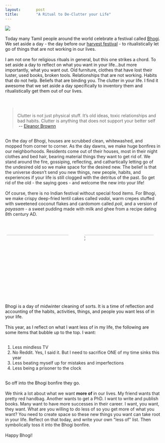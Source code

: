 ```yaml
---
layout:       post
title:        "A Ritual to De-Clutter your Life"
---
```

<div className="blog-content">
    <span className="imgPusher" style="float:left;height:0px"></span><span
        style="display: table;width:auto;position:relative;float:left;max-width:100%;;clear:left;margin-top:0px;*margin-top:0px"><a>
            <img src="http://rajigopal.weebly.com/uploads/1/1/8/5/118592459/bhogi_orig.jpg"></a>
        <div className="paragraph" style="display:block;"><br>Today many Tamil people around the world celebrate a
            festival called <a href="https://en.wikipedia.org/wiki/Bhogi" target="_blank">Bhogi</a>. We set aside a day
            - the day before our <a href="https://en.wikipedia.org/wiki/Pongal_(festival)" target="_blank">harvest
                festival</a>&nbsp;- to ritualistically let go of things that are not working in our lives.<br><br>I am
            not one for religious rituals in general, but this one strikes a chord. To set aside a day to reflect on
            what you want in your life...but more importantly,&nbsp;what you want out. Old furniture, clothes that have
            lost their luster, used books, broken tools. Relationships that are not working. Habits that do not help.
            Beliefs that are binding you. The clutter in your life. I find it awesome that we set aside a day
            specifically to inventory them and ritualistically get them out of our lives.<br><br></div>
        <hr style="width:100%;clear:both;visibility:hidden;">
        <blockquote><br>Clutter is not just physical stuff. It’s old ideas, toxic relationships and bad habits. Clutter
            is anything that does not support your better self<br><span
                style="color:rgb(37, 37, 37); font-weight:400">&#8203; -- <a
                    href="http://www.eleanorbrownn.com/blog2/the-3-reasons-why-youre-drowning-in-a-sea-of-clutter"
                    target="_blank">Eleanor Brownn</a></span></blockquote>
        <div className="paragraph"><br><span style="color:rgb(37, 37, 37)">&#8203;On the day of Bhogi, houses are
                scrubbed clean, whitewashed, and mopped from corner to corner. As the day dawns, we make huge bonfires
                in our neighborhoods. Residents come out of their houses, most in their night clothes and bed hair,
                bearing material things they want to get rid of. We stand around the fire, gossiping, reflecting, and
                cathartically letting go of the undesired old so we make space for the desired new. The belief is that
                the universe doesn’t send you new things, new people, habits, and experiences if your life is still
                clogged with the detritus of the past. So get rid of the old - the saying goes - and welcome the new
                into your life!<br><br>Of course, there is no Indian festival without special food items. For Bhogi, we
                make crispy deep-fried lentil cakes called <em>vadai</em>, warm crepes stuffed with sweetened coconut
                flakes and cardomom called <em>poli</em>, and a version of <em>payasam </em>- a sweet pudding made with
                milk and ghee from a recipe dating 8th century AD.</span><br><br><br></div>
        <div>
            <div style="height: 20px; overflow: hidden;"></div>
            <div id="185802258452523871-gallery" className="imageGallery"
                style="line-height: 0px; padding: 0; margin: 0">
                <div id="185802258452523871-imageContainer0" style="float:left;width:49.95%;margin:0;"
                    className="fullwidth-mobile">
                    <div id="185802258452523871-insideImageContainer0" style="position:relative;margin:5px;">
                        <div className="galleryImageHolder"
                            style="position:relative; width:100%; padding:0 0 75%;overflow:hidden;">
                            <div className="galleryInnerImageHolder"><a
                                    href="http://rajigopal.weebly.com/uploads/1/1/8/5/118592459/vadai_orig.jpg"
                                    rel="lightbox[gallery185802258452523871]" className="w-fancybox"><img
                                        src="http://rajigopal.weebly.com/uploads/1/1/8/5/118592459/vadai.jpg"
                                        className="galleryImage" _width="800" _height="450"
                                        style="position:absolute;border:0;width:133.33%;top:0%;left:-16.67%"></a></div>
                        </div>
                    </div>
                </div>
                <div id="185802258452523871-imageContainer1" style="float:left;width:49.95%;margin:0;"
                    className="fullwidth-mobile">
                    <div id="185802258452523871-insideImageContainer1" style="position:relative;margin:5px;">
                        <div className="galleryImageHolder"
                            style="position:relative; width:100%; padding:0 0 75%;overflow:hidden;">
                            <div className="galleryInnerImageHolder"><a
                                    href="http://rajigopal.weebly.com/uploads/1/1/8/5/118592459/poli_orig.jpg"
                                    rel="lightbox[gallery185802258452523871]" className="w-fancybox"><img
                                        src="http://rajigopal.weebly.com/uploads/1/1/8/5/118592459/poli.jpg"
                                        className="galleryImage" _width="1024" _height="683"
                                        style="position:absolute;border:0;width:112.45%;top:0%;left:-6.22%"></a></div>
                        </div>
                    </div>
                </div><span style="display: block; clear: both; height: 0px; overflow: hidden;"></span>
            </div>
            <div style="height: 20px; overflow: hidden;"></div>
        </div>
        <div className="paragraph"><br>Bhogi is a day of midwinter cleaning of sorts. It is a time of reflection and
            accounting of the habits, activities, things, and people you want less of in your life.<br><br>This year, as
            I reflect on what I want less of in my life, the following are some items that bubble up to the top. I
            want:<br><br>
            <ol style="color:rgb(37, 37, 37)">
                <li>Less mindless TV</li>
                <li>No Reddit. Yes, I said it. But I need to sacrifice ONE of my time sinks this year</li>
                <li>Less beating myself up for mistakes and imperfections</li>
                <li>Less being a prisoner to the clock</li>
            </ol><br>So off into the Bhogi bonfire they go.&nbsp;<br><br><span style="color:rgb(37, 37, 37)">We think a
                lot about what we want <strong>more of </strong>in our lives. My friend wants that pretty red handbag.
                Another wants to get a PhD. I want to write and publish books. Many want to have more successes in their
                career. I want, you want, they want. What are you willing to do less of so you get more of what you
                want? You need to create space so these new things you want can take root in your life. Reflect on that
                today, and write your own "less of" list. Then symbolically toss it into the Bhogi
                bonfire.<br><br>&#8203;Happy Bhogi!</span><br><span style="color:rgb(37, 37, 37)">&#8203;&#8203;</span>
        </div>
